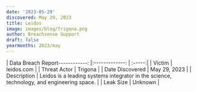 ```yaml
---
date: '2023-05-29'
discovered: May 29, 2023
title: Leidos
image: images/blog/Trigona.png
author: Breachsense Support
draft: false
yearmonths: 2023/may
---
```


| Data Breach Report------------:     |:-------------:    | :-----:|
| Victim      | leidos.com      | 
| Threat Actor      |  Trigona     | 
| Date Discovered      | May 29, 2023      | 
| Description      | Leidos is a leading systems integrator in the science, technology, and engineering space.     | 
| Leak Size      | Unknown      | 

